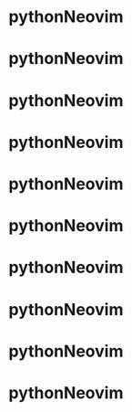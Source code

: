 # pythonNeovim
# pythonNeovim
# pythonNeovim
# pythonNeovim
# pythonNeovim
# pythonNeovim
# pythonNeovim
# pythonNeovim
# pythonNeovim
# pythonNeovim

